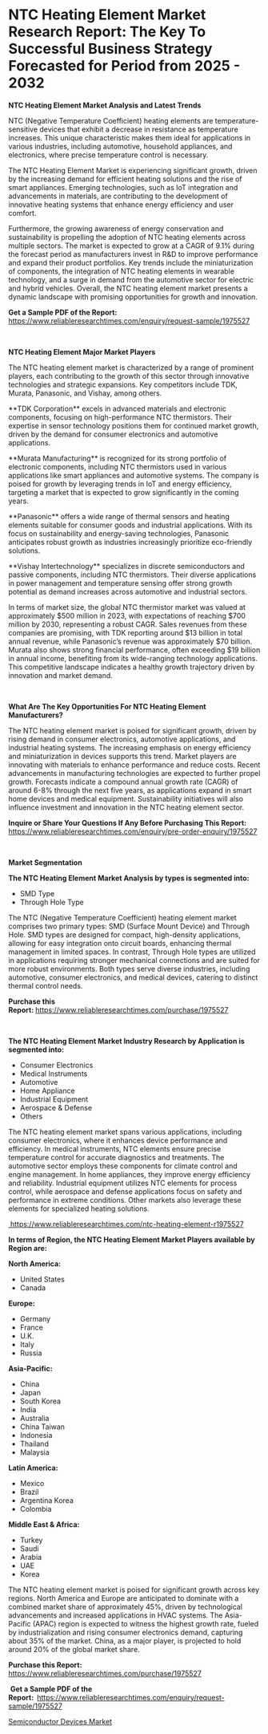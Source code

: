 <p><h1>NTC Heating Element Market Research Report: The Key To Successful Business Strategy Forecasted for Period from 2025 - 2032</h1></p><p><strong>NTC Heating Element Market Analysis and Latest Trends</strong></p>
<p><p>NTC (Negative Temperature Coefficient) heating elements are temperature-sensitive devices that exhibit a decrease in resistance as temperature increases. This unique characteristic makes them ideal for applications in various industries, including automotive, household appliances, and electronics, where precise temperature control is necessary. </p><p>The NTC Heating Element Market is experiencing significant growth, driven by the increasing demand for efficient heating solutions and the rise of smart appliances. Emerging technologies, such as IoT integration and advancements in materials, are contributing to the development of innovative heating systems that enhance energy efficiency and user comfort. </p><p>Furthermore, the growing awareness of energy conservation and sustainability is propelling the adoption of NTC heating elements across multiple sectors. The market is expected to grow at a CAGR of 9.1% during the forecast period as manufacturers invest in R&D to improve performance and expand their product portfolios. Key trends include the miniaturization of components, the integration of NTC heating elements in wearable technology, and a surge in demand from the automotive sector for electric and hybrid vehicles. Overall, the NTC heating element market presents a dynamic landscape with promising opportunities for growth and innovation.</p></p>
<p><strong>Get a Sample PDF of the Report:&nbsp;</strong> <a href="https://www.reliableresearchtimes.com/enquiry/request-sample/1975527?utm_campaign=2105&utm_medium=2&utm_source=Github&utm_content=ia&utm_term=11022025&utm_id=ntc-heating-element">https://www.reliableresearchtimes.com/enquiry/request-sample/1975527</a></p>
<p>&nbsp;</p>
<p><strong>NTC Heating Element Major Market Players</strong></p>
<p><p>The NTC heating element market is characterized by a range of prominent players, each contributing to the growth of this sector through innovative technologies and strategic expansions. Key competitors include TDK, Murata, Panasonic, and Vishay, among others.</p><p>**TDK Corporation** excels in advanced materials and electronic components, focusing on high-performance NTC thermistors. Their expertise in sensor technology positions them for continued market growth, driven by the demand for consumer electronics and automotive applications.</p><p>**Murata Manufacturing** is recognized for its strong portfolio of electronic components, including NTC thermistors used in various applications like smart appliances and automotive systems. The company is poised for growth by leveraging trends in IoT and energy efficiency, targeting a market that is expected to grow significantly in the coming years.</p><p>**Panasonic** offers a wide range of thermal sensors and heating elements suitable for consumer goods and industrial applications. With its focus on sustainability and energy-saving technologies, Panasonic anticipates robust growth as industries increasingly prioritize eco-friendly solutions.</p><p>**Vishay Intertechnology** specializes in discrete semiconductors and passive components, including NTC thermistors. Their diverse applications in power management and temperature sensing offer strong growth potential as demand increases across automotive and industrial sectors.</p><p>In terms of market size, the global NTC thermistor market was valued at approximately $500 million in 2023, with expectations of reaching $700 million by 2030, representing a robust CAGR. Sales revenues from these companies are promising, with TDK reporting around $13 billion in total annual revenue, while Panasonic’s revenue was approximately $70 billion. Murata also shows strong financial performance, often exceeding $19 billion in annual income, benefiting from its wide-ranging technology applications. This competitive landscape indicates a healthy growth trajectory driven by innovation and market demand.</p></p>
<p>&nbsp;</p>
<p><strong>What Are The Key Opportunities For NTC Heating Element Manufacturers?</strong></p>
<p><p>The NTC heating element market is poised for significant growth, driven by rising demand in consumer electronics, automotive applications, and industrial heating systems. The increasing emphasis on energy efficiency and miniaturization in devices supports this trend. Market players are innovating with materials to enhance performance and reduce costs. Recent advancements in manufacturing technologies are expected to further propel growth. Forecasts indicate a compound annual growth rate (CAGR) of around 6-8% through the next five years, as applications expand in smart home devices and medical equipment. Sustainability initiatives will also influence investment and innovation in the NTC heating element sector.</p></p>
<p><strong>Inquire or Share Your Questions If Any Before Purchasing This Report:</strong> <a href="https://www.reliableresearchtimes.com/enquiry/pre-order-enquiry/1975527?utm_campaign=2105&utm_medium=2&utm_source=Github&utm_content=ia&utm_term=11022025&utm_id=ntc-heating-element">https://www.reliableresearchtimes.com/enquiry/pre-order-enquiry/1975527</a></p>
<p>&nbsp;</p>
<p><strong>Market Segmentation</strong></p>
<p><strong>The NTC Heating Element Market Analysis by types is segmented into:</strong></p>
<p><ul><li>SMD Type</li><li>Through Hole Type</li></ul></p>
<p><p>The NTC (Negative Temperature Coefficient) heating element market comprises two primary types: SMD (Surface Mount Device) and Through Hole. SMD types are designed for compact, high-density applications, allowing for easy integration onto circuit boards, enhancing thermal management in limited spaces. In contrast, Through Hole types are utilized in applications requiring stronger mechanical connections and are suited for more robust environments. Both types serve diverse industries, including automotive, consumer electronics, and medical devices, catering to distinct thermal control needs.</p></p>
<p><strong>Purchase this Report:&nbsp;</strong><a href="https://www.reliableresearchtimes.com/purchase/1975527?utm_campaign=2105&utm_medium=2&utm_source=Github&utm_content=ia&utm_term=11022025&utm_id=ntc-heating-element">https://www.reliableresearchtimes.com/purchase/1975527</a></p>
<p>&nbsp;</p>
<p><strong>The NTC Heating Element Market Industry Research by Application is segmented into:</strong></p>
<p><ul><li>Consumer Electronics</li><li>Medical Instruments</li><li>Automotive</li><li>Home Appliance</li><li>Industrial Equipment</li><li>Aerospace & Defense</li><li>Others</li></ul></p>
<p><p>The NTC heating element market spans various applications, including consumer electronics, where it enhances device performance and efficiency. In medical instruments, NTC elements ensure precise temperature control for accurate diagnostics and treatments. The automotive sector employs these components for climate control and engine management. In home appliances, they improve energy efficiency and reliability. Industrial equipment utilizes NTC elements for process control, while aerospace and defense applications focus on safety and performance in extreme conditions. Other markets also leverage these elements for specialized heating solutions.</p></p>
<p><a href="https://www.reliableresearchtimes.com/ntc-heating-element-r1975527?utm_campaign=2105&utm_medium=2&utm_source=Github&utm_content=ia&utm_term=11022025&utm_id=ntc-heating-element">&nbsp;https://www.reliableresearchtimes.com/ntc-heating-element-r1975527</a></p>
<p><strong>In terms of Region, the NTC Heating Element Market Players available by Region are:</strong></p>
<p>
    <p> <strong> North America: </strong>
        <ul>
            <li>United States</li>
            <li>Canada</li>
        </ul>
        </p> 
    <p> <strong> Europe: </strong>
        <ul>
            <li>Germany</li>
            <li>France</li>
            <li>U.K.</li>
            <li>Italy</li>
            <li>Russia</li>
        </ul>
        </p> 
    <p> <strong> Asia-Pacific: </strong>
        <ul>
            <li>China</li>
            <li>Japan</li>
            <li>South Korea</li>
            <li>India</li>
            <li>Australia</li>
            <li>China Taiwan</li>
            <li>Indonesia</li>
            <li>Thailand</li>
            <li>Malaysia</li>
        </ul>
        </p> 
    <p> <strong> Latin America: </strong>
        <ul>
            <li>Mexico</li>
            <li>Brazil</li>
            <li>Argentina Korea</li>
            <li>Colombia</li>
        </ul>
        </p> 
    <p> <strong> Middle East & Africa: </strong>
        <ul>
            <li>Turkey</li>
            <li>Saudi</li>
            <li>Arabia</li>
            <li>UAE</li>
            <li>Korea</li>
        </ul>
    </p>
    </p>
<p><p>The NTC heating element market is poised for significant growth across key regions. North America and Europe are anticipated to dominate with a combined market share of approximately 45%, driven by technological advancements and increased applications in HVAC systems. The Asia-Pacific (APAC) region is expected to witness the highest growth rate, fueled by industrialization and rising consumer electronics demand, capturing about 35% of the market. China, as a major player, is projected to hold around 20% of the global market share.</p></p>
<p><strong>Purchase this Report: </strong><a href="https://www.reliableresearchtimes.com/purchase/1975527?utm_campaign=2105&utm_medium=2&utm_source=Github&utm_content=ia&utm_term=11022025&utm_id=ntc-heating-element">https://www.reliableresearchtimes.com/purchase/1975527</a></p>
<p>&nbsp;<strong>Get a Sample PDF of the Report:&nbsp;&nbsp;</strong><a href="https://www.reliableresearchtimes.com/enquiry/request-sample/1975527?utm_campaign=2105&utm_medium=2&utm_source=Github&utm_content=ia&utm_term=11022025&utm_id=ntc-heating-element">https://www.reliableresearchtimes.com/enquiry/request-sample/1975527</a></p>
<p><strong></strong></p>
<p><p><a href="https://github.com/MariaWashington76/Market-Research-Report-List-1/blob/main/semiconductor-devices-market.md?utm_campaign=2105&utm_medium=2&utm_source=Github&utm_content=ia&utm_term=11022025&utm_id=ntc-heating-element">Semiconductor Devices Market</a></p></p>